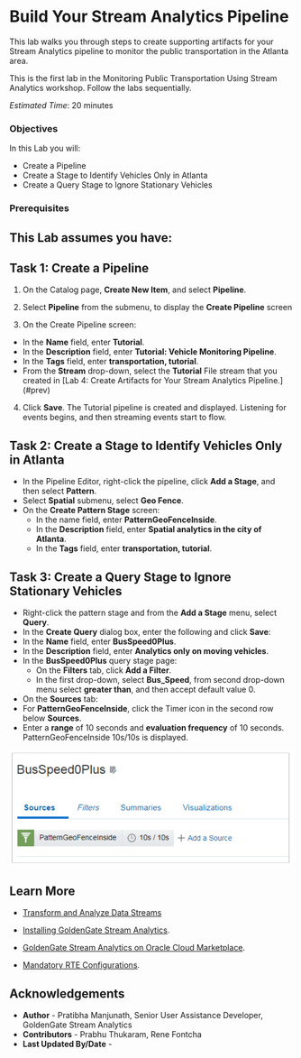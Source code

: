 
# Build Your Stream Analytics Pipeline

This lab walks you through steps to create supporting artifacts for your Stream Analytics pipeline to monitor the public transportation in the Atlanta area.

 This is the first lab in the Monitoring Public Transportation Using Stream Analytics workshop. Follow the labs sequentially.

*Estimated Time*: 20 minutes

### Objectives
In this Lab you will:
- Create a Pipeline
- Create a Stage to Identify Vehicles Only in Atlanta
- Create a Query Stage to Ignore Stationary Vehicles

### Prerequisites
This Lab assumes you have:
-

## **Task 1:** Create a Pipeline

1. On the Catalog page, **Create New Item**, and select **Pipeline**.

2. Select **Pipeline** from the submenu, to display the **Create Pipeline** screen

3. On the Create Pipeline screen:

  - In the **Name** field, enter **Tutorial**.
  - In the **Description** field, enter **Tutorial: Vehicle Monitoring Pipeline**.
  - In the **Tags** field, enter **transportation, tutorial**.
  - From the **Stream** drop-down, select the **Tutorial** File stream that you created in [Lab 4: Create Artifacts for Your Stream Analytics Pipeline.] (#prev)

4. Click **Save**.
The Tutorial pipeline is created and displayed. Listening for events begins, and then streaming events start to flow.

## **Task 2:** Create a Stage to Identify Vehicles Only in Atlanta

  - In the Pipeline Editor, right-click the pipeline, click **Add a Stage**, and then select **Pattern**.
  - Select **Spatial** submenu, select **Geo Fence**.
  - On the **Create Pattern Stage** screen:
    - In the name field, enter **PatternGeoFenceInside**.
    - In the **Description** field, enter **Spatial analytics in the city of Atlanta**.
    - In the **Tags** field, enter **transportation, tutorial**.

## **Task 3:** Create a Query Stage to Ignore Stationary Vehicles
  - Right-click the pattern stage and from the **Add a Stage** menu, select **Query**.
  - In the **Create Query** dialog box, enter the following and click **Save**:
  - In the **Name** field, enter **BusSpeed0Plus**.
  - In the **Description** field, enter **Analytics only on moving vehicles**.
  - In the **BusSpeed0Plus** query stage page:
    - On the **Filters** tab, click **Add a Filter**.
    - In the first drop-down, select **Bus_Speed**, from second drop-down menu select **greater than**, and then accept default value 0.
  - On the **Sources** tab:
  - For **PatternGeoFenceInside**, click the Timer icon in the second row below **Sources**.
  - Enter a **range** of 10 seconds and **evaluation frequency** of 10 seconds. PatternGeoFenceInside 10s/10s is displayed.
  
![Adding a Range and Frequency to the Pattern](./images/busspeedrangefreq.PNG "")

## Learn More

* [Transform and Analyze Data Streams](https://docs.oracle.com/en/middleware/fusion-middleware/osa/19.1/using/creating-pipeline-transform-and-analyze-data-streams.html#GUID-9DB9B57A-1095-4557-ACB9-816A696EB121)

* [Installing GoldenGate Stream Analytics](https://docs.oracle.com/en/middleware/fusion-middleware/osa/19.1/install/how-install-goldengate-stream-analytics.html#GUID-13BC895D-6AD1-4398-98E2-B5BE5B14D26B).

* [GoldenGate Stream Analytics on Oracle Cloud Marketplace](https://docs.oracle.com/en/middleware/fusion-middleware/osa/19.1/osamp/getting-started-goldengate-stream-analytics-oci.html#GUID-B488861E-1C43-4177-A1F8-40F8E44754AD).

* [Mandatory RTE Configurations](https://docs.oracle.com/en/middleware/fusion-middleware/osa/19.1/using/configuring-runtime-environment.html#GUID-EB33DDFD-7444-434D-8944-059564A453FD).

## Acknowledgements
* **Author** - Pratibha Manjunath, Senior User Assistance Developer, GoldenGate Stream Analytics
* **Contributors** - Prabhu Thukaram, Rene Fontcha
* **Last Updated By/Date** - 

